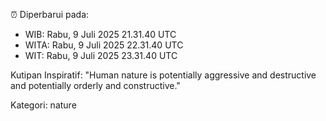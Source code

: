 ⏰ Diperbarui pada:
- WIB: Rabu, 9 Juli 2025 21.31.40 UTC
- WITA: Rabu, 9 Juli 2025 22.31.40 UTC
- WIT: Rabu, 9 Juli 2025 23.31.40 UTC

Kutipan Inspiratif:
"Human nature is potentially aggressive and destructive and potentially orderly and constructive."


Kategori: nature

